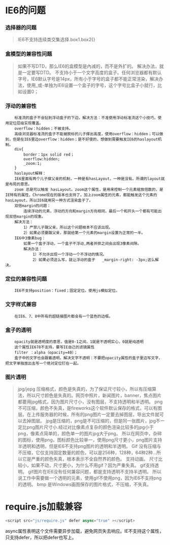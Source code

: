 # IE6的问题
### 选择器的问题
> IE6不支持连续类交集选择.box1.box2{}
### 盒模型的兼容性问题
> 如果不写DTD，那么IE6的盒模型是內减的，而不是外扩的。
> 解决办法，就是一定要写DTD。
> 不支持小于一个文字高度的盒子。任何浏览器都有默认字号，IE6默认字号是14px，所有小于字号的盒子都不能正常渲染，解决办法，使用_或-单独为IE6设置一个盒子的字号，这个字号比盒子小就行，比如设置0；
### 浮动的兼容性
		标准流的盒子不会钻到浮动盒子的下边，解决方法：不准使用浮动标准流这个小技巧，使用定位层级实现覆盖。
		overflow：hidden；不被支持。
		高级浏览器标准流的盒子不能被脱标的儿子撑出高度，使用overflow：hidden；可以做到，但是在IE6里边overflow：hidden；是不好使的，想做到需要触发IE6的haslayout机制。
		div{
			border：1px solid red；
			overflow:hidden;
			_zoom:1;
		}
		haslayout解释：
		IE6里面有两个儿子撑父亲的机制，一种是有hasLayout，一种是没有。所谓的layout就是布局的意思。
		zoom 总是可以触发 hasLayout。zoom这个属性，是用来控制一个元素缩放倍数的，是IE特有的属性，Chrome现在的版本也支持了。加上zoom属性的元素，都能触发这个元素的hasLayout，所以IE6就用另一种方式渲染盒子了。
		双倍margin的问题：
			连续浮动的元素，浮动的方向和margin方向相同，最后一个和开头一个都有可能出现双倍margin的现象。
		解决方法：
			1）严禁儿子踹父亲，所以这个问题根本不应该出现。
			2）如果必须要踹父亲，那就给第一个元素的margin设置为正常的一半。
		IE6中3像素bug：
			如果一个盒子浮动，一个盒子不浮动,两者并排之间会出现3像素间隙。
			解决办法：
				1）不允许出现一个浮动一个不浮动的情况。
				2）如果必须这么写，就让浮动的盒子	_margin-right: -3px;这么解决。
### 定位的兼容性问题
		IE6不支持position：fixed；固定定位。使用js模拟定位。
### 文字样式兼容
		在IE6、7、8中所有的超链接图片都会有一个蓝色的边框。
### 盒子的透明
		opacity就是透明度的意思，值是0-1之间，1就是不透明实心，0就是纯透明
		这个属性IE678不支持，要写IE自己的滤镜属性
		filter ：alpha（opacity=40）；
		盒子中的文字也会跟着透明，解决文字不透明：不要把opacity属性的盒子里边写文字，把文字单独放出去写一个绝对定位钉在一起。
### 图片透明
> jpg/jepg
			压缩格式，颜色是失真的，为了保证尺寸较小，所以有压缩算法，所以尺寸颜色是失真的。网页中照片，新闻图片，banner，焦点图片都要用jpg格式，因为图片尺寸小，没有图层，不支持透明和半透明。
> png
			不可压缩，颜色不失真，是fireworks这个软件默认保存的格式，可以有图层。在上传服务器的时候，所有的png图片一定要去掉图层，导出文件就可以去掉图层。
			jpg是压缩的，png是不可压缩的，但是同一张图片，jpg不一定比png图片尺寸小.经过对比像素点复杂的颜色渲染比较多的jpg小于png，像素点简单的，颜色单一的图片jpg大于png。
			所以在网页中，杂碎的图标，使用png，图标颜色比较单一，使用png尺寸更小，png图片支持半透明和透明，但是IE6不支持png图片的透明和半透明。
> Gif
			没有压缩与不压缩，它仅支持固定数量的颜色，可以是256种，128种，64种2种...所以它是严重的颜色失真，根本表示不全自然界的颜色。
			支持动画。
			尺寸比较小，如果不动，尺寸更小，为什么不用gif？因为严重失真。
			gif支持透明。
			gif图片在IE6没有任何兼容问题，都是支持透明不支持半透明。
			所以说工作中需要做一个透明的元素，使用gif不使用png，因为IE6不支持png的透明。
> bmp
			是Windows画图保存的图片格式，不压缩，不失真。

# require.js加载兼容
```javascript
<script src="js/require.js" defer async="true" ></script>
```
async属性表明这个文件需要异步加载，避免网页失去响应。IE不支持这个属性，只支持defer，所以把defer也写上。